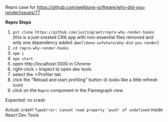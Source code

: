 Repro case for https://github.com/welldone-software/why-did-you-render/issues/77

**Repro Steps**

1. `git clone https://github.com/justingrant/repro-why-render-hooks` (this is a just-created CRA app with non-essential files removed and only one dependency added: `@welldone-sofwtare/why-did-you-render`)
2. `cd repro-why-render-hooks`
3. `npm i`
4. `npm start`
5. open http://localhost:3000 in Chrome
6. right-click + Inspect to open dev tools
7. select the ⚛Profiler tab
8. click the "Reload and start profiling" button (it looks like a little refresh icon)
9. click on the `Repro` component in the Flamegraph view

Expected: no crash

Actual: crash! `TypeError: Cannot read property 'push' of undefined` inside React Dev Tools
